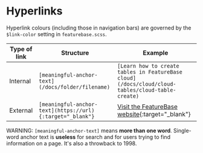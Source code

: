 # Hyperlinks

Hyperlink colours (including those in navigation bars) are governed by the `$link-color` setting in `featurebase.scss`.

| Type of link | Structure | Example |
|---|---|---|
| Internal | `[meaningful-anchor-text](/docs/folder/filename)` | `[Learn how to create tables in FeatureBase cloud](/docs/cloud/cloud-tables/cloud-table-create)` |
| External | `[meaningful-anchor-text](https://url){:target="_blank"}` | [Visit the FeatureBase website](https://featurebase.com){:target="_blank"} |

WARNING: `[meaningful-anchor-text]` means **more than one word**. Single-word anchor text is **useless** for search and for users trying to find information on a page. It's also a throwback to 1998.
